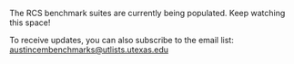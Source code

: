 The RCS benchmark suites are currently being populated. Keep watching this space!

To receive updates, you can also subscribe to the email list: austincembenchmarks@utlists.utexas.edu
